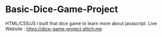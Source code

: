 # Basic-Dice-Game-Project
HTML/CSS/JS
i built that dice game to learn more about javascript.
Live Website : https://dice-game-project.glitch.me
